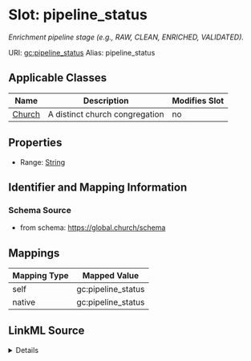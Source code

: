 

# Slot: pipeline_status 


_Enrichment pipeline stage (e.g., RAW, CLEAN, ENRICHED, VALIDATED)._





URI: [gc:pipeline_status](https://global.church/schema/pipeline_status)
Alias: pipeline_status

<!-- no inheritance hierarchy -->





## Applicable Classes

| Name | Description | Modifies Slot |
| --- | --- | --- |
| [Church](Church.md) | A distinct church congregation |  no  |






## Properties

* Range: [String](String.md)




## Identifier and Mapping Information






### Schema Source


* from schema: https://global.church/schema




## Mappings

| Mapping Type | Mapped Value |
| ---  | ---  |
| self | gc:pipeline_status |
| native | gc:pipeline_status |




## LinkML Source

<details>
```yaml
name: pipeline_status
description: Enrichment pipeline stage (e.g., RAW, CLEAN, ENRICHED, VALIDATED).
in_subset:
- internal
from_schema: https://global.church/schema
rank: 1000
alias: pipeline_status
domain_of:
- Church
range: string

```
</details>